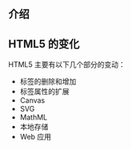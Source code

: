 ## 介绍


## HTML5 的变化

HTML5 主要有以下几个部分的变动：
+ 标签的删除和增加
+ 标签属性的扩展
+ Canvas
+ SVG
+ MathML
+ 本地存储
+ Web 应用